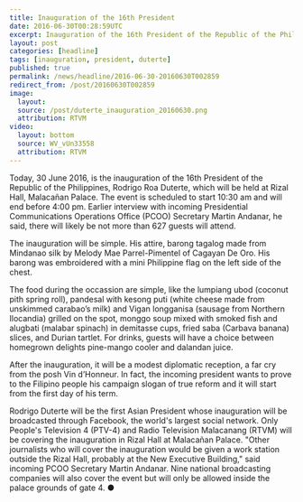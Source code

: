 ```yaml
---
title: Inauguration of the 16th President
date: 2016-06-30T00:28:59UTC
excerpt: Inauguration of the 16th President of the Republic of the Philippines, Rodrigo Roa Duterte, the first President coming from Mindanao.
layout: post
categories: [headline]
tags: [inauguration, president, duterte]
published: true
permalink: /news/headline/2016-06-30-20160630T002859
redirect_from: /post/20160630T002859
image:
  layout:
  source: /post/duterte_inauguration_20160630.png
  attribution: RTVM
video:
  layout: bottom
  source: WV_vUn33558
  attribution: RTVM
---
```


Today, 30 June 2016, is the inauguration of the 16th President of the Republic of the Philippines, Rodrigo Roa Duterte, which will be held at Rizal Hall, Malacañan Palace.
The event is scheduled to start 10:30 am and will end before 4:00 pm.
Earlier interview with incoming Presidential Communications Operations Office (PCOO) Secretary Martin Andanar, he said, there will likely be not more than 627 guests will attend.

The inauguration will be simple.
His attire, barong tagalog made from Mindanao silk by Melody Mae Parrel-Pimentel of Cagayan De Oro.
His barong was embroidered with a mini Philippine flag on the left side of the chest.

The food during the occassion are simple, like the lumpiang ubod (coconut pith spring roll), pandesal with kesong puti (white cheese made from unskimmed carabao’s milk) and Vigan longganisa (sausage from Northern Ilocandia) grilled on the spot, monggo soup mixed with smoked fish and alugbati (malabar spinach) in demitasse cups, fried saba (Carbava banana) slices, and Durian tartlet. For drinks, guests will have a choice between homegrown delights pine-mango cooler and dalandan juice.

After the inauguration, it will be a modest diplomatic reception, a far cry from the posh Vin d’Honneur.
In fact, the incoming president wants to prove to the Filipino people his campaign slogan of true reform and it will start from the first day of his term.

Rodrigo Duterte will be the first Asian President whose inauguration will be broadcasted through Facebook, the world's largest social network.
Only People's Television 4 (PTV-4) and Radio Television Malacanang (RTVM) will be covering the inauguration in Rizal Hall at Malacañan Palace.
"Other journalists who will cover the inauguration would be given a work station outside the Rizal Hall, probably at the New Executive Building," said incoming PCOO Secretary Martin Andanar.
Nine national broadcasting companies will also cover the event but will only be allowed inside the palace grounds of gate 4.
&#x25cf;
